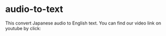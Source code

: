 # audio-to-text
This convert Japanese audio to English text.
You can find our video link on youtube by click: 
